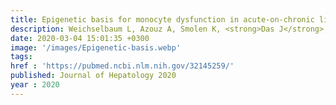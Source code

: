 ```yaml
---
title: Epigenetic basis for monocyte dysfunction in acute-on-chronic liver failure and alcoholic hepatitis
description: Weichselbaum L, Azouz A, Smolen K, <strong>Das J</strong>, Splittgerber M, Lepida A, Moreno C, Schreiber J, Serste T, Trepo E, Libert F, Gustot T, Goriely S
date: 2020-03-04 15:01:35 +0300
image: '/images/Epigenetic-basis.webp'
tags: 
href : 'https://pubmed.ncbi.nlm.nih.gov/32145259/'
published: Journal of Hepatology 2020
year : 2020
---
```

